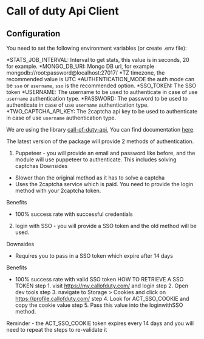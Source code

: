 # Call of duty Api Client

## Configuration

You need to set the following environment variables (or create .env file):

*STATS_JOB_INTERVAL: Interval to get stats, this value is in seconds, 20 for example.
*MONGO_DB_URI: Mongo DB url, for example mongodb://root:password@localhost:27017/
*TZ timezone, the recommended value is UTC
*AUTHENTICATION_MODE the auth mode can be `sso` or `username`, `sso` is the recommended option.
*SSO_TOKEN: The SSO token
*USERNAME: The username to be used to authenticate in case of use `username` authentication type.
*PASSWORD:  The password to be used to authenticate in case of use `username` authentication type.
*TWO_CAPTCHA_API_KEY: The 2captcha api key to be used to authenticate in case of use `username` authentication type.

We are using the library [call-of-duty-api](https://github.com/Lierrmm/Node-CallOfDuty), You can find documentation [here](https://lierrmm.gitbook.io/call-of-duty-api/).

The latest version of the package will provide 2 methods of authentication.

1) Puppeteer - you will provide an email and password like before, and the module will use puppeteer to authenticate. This includes solving captchas
Downsides

- Slower than the original method as it has to solve a captcha
- Uses the 2captcha service which is paid. You need to provide the login method with your 2captcha token.

Benefits

- 100% success rate with successful credentials

2) login with SSO - you will provide a SSO token and the old method will be used.

Downsides
- Requires you to pass in a SSO token which expire after 14 days

Benefits
- 100% success rate with valid SSO token
HOW TO RETRIEVE A SSO TOKEN 
step 1. visit https://my.callofduty.com/ and login
step 2. Open dev tools
step 3. navigate to Storage > Cookies and click on https://profile.callofduty.com/
step 4. Look for ACT_SSO_COOKIE and copy the cookie value
step 5. Pass this value into the loginwithSSO method.

Reminder - the ACT_SSO_COOKIE token expires every 14 days and you will need to repeat the steps to re-validate it
